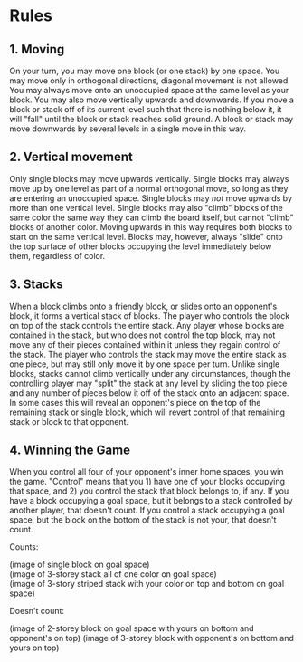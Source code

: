 # Rules

## 1. Moving

On your turn, you may move one block (or one stack) by one space. You may move only in orthogonal directions, diagonal movement is not allowed. You may always move onto an unoccupied space at the same level as your block. You may also move vertically upwards and downwards. If you move a block or stack off of its current level such that there is nothing below it, it will "fall" until the block or stack reaches solid ground. A block or stack may move downwards by several levels in a single move in this way.

## 2. Vertical movement

Only single blocks may move upwards vertically. Single blocks may always move up by one level as part of a normal orthogonal move, so long as they are entering an unoccupied space. Single blocks may *not* move upwards by more than one vertical level. Single blocks may also "climb" blocks of the same color the same way they can climb the board itself, but cannot "climb" blocks of another color. Moving upwards in this way requires both blocks to start on the same vertical level. Blocks may, however, always "slide" onto the top surface of other blocks occupying the level immediately below them, regardless of color. 

## 3. Stacks

When a block climbs onto a friendly block, or slides onto an opponent's block, it forms a vertical stack of blocks. The player who controls the block on top of the stack controls the entire stack. Any player whose blocks are contained in the stack, but who does not control the top block, may not move any of their pieces contained within it unless they regain control of the stack. The player who controls the stack may move the entire stack as one piece, but may still only move it by one space per turn. Unlike single blocks, stacks cannot climb vertically under any circumstances, though the controlling player may "split" the stack at any level by sliding the top piece and any number of pieces below it off of the stack onto an adjacent space. In some cases this will reveal an opponent's piece on the top of the remaining stack or single block, which will revert control of that remaining stack or block to that opponent.

## 4. Winning the Game

When you control all four of your opponent's inner home spaces, you win the game. "Control" means that you 1) have one of your blocks occupying that space, and 2) you control the stack that block belongs to, if any. If you have a block occupying a goal space, but it belongs to a stack controlled by another player, that doesn't count. If you control a stack occupying a goal space, but the block on the bottom of the stack is not your, that doesn't count.

Counts:

(image of single block on goal space)  
(image of 3-storey stack all of one color on goal space)  
(image of 3-story striped stack with your color on top and bottom on goal space)

Doesn't count:

(image of 2-storey block on goal space with yours on bottom and opponent's on top)
(image of 3-storey block with opponent's on bottom and yours on top)

